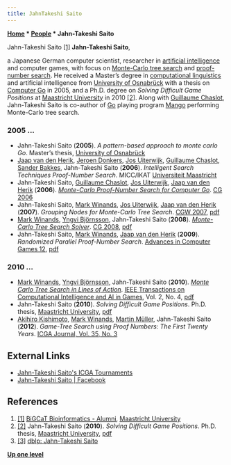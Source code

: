 ```yaml
---
title: JahnTakeshi Saito
---
```

**[Home](Home "Home") \* [People](People "People") \* Jahn-Takeshi Saito**



 [](File:JahnTakeshiSaito.JPG) Jahn-Takeshi Saito <a id="cite-note-1" href="#cite-ref-1">[1]</a> 
**Jahn-Takeshi Saito**,  

a Japanese German computer scientist, researcher in [artificial intelligence](Artificial_Intelligence "Artificial Intelligence") and computer games, with focus on [Monte-Carlo tree search](Monte-Carlo_Tree_Search "Monte-Carlo Tree Search") and [proof-number search](Proof-Number_Search "Proof-Number Search"). 
He received a Master’s degree in [computational linguistics](https://en.wikipedia.org/wiki/Computational_linguistics) and artificial intelligence from [University of Osnabrück](https://en.wikipedia.org/wiki/University_of_Osnabr%C3%BCck) with a thesis on [Computer Go](Go "Go") in 2005, 
and a Ph.D. degree on *Solving Difficult Game Positions* at [Maastricht University](Maastricht_University "Maastricht University") in 2010 <a id="cite-note-2" href="#cite-ref-2">[2]</a>.
Along with [Guillaume Chaslot](Guillaume_Chaslot "Guillaume Chaslot"), Jahn-Takeshi Saito is co-author of [Go](Go "Go") playing program [Mango](https://www.game-ai-forum.org/icga-tournaments/program.php?id=4) performing Monte-Carlo tree search. 



### 2005 ...


* Jahn-Takeshi Saito (**2005**). *A pattern-based approach to monte carlo Go*. Master’s thesis, [University of Osnabrück](https://en.wikipedia.org/wiki/University_of_Osnabr%C3%BCck)
* [Jaap van den Herik](Jaap_van_den_Herik "Jaap van den Herik"), [Jeroen Donkers](Jeroen_Donkers "Jeroen Donkers"), [Jos Uiterwijk](Jos_Uiterwijk "Jos Uiterwijk"), [Guillaume Chaslot](Guillaume_Chaslot "Guillaume Chaslot"), [Sander Bakkes](index.php?title=Sander_Bakkes&action=edit&redlink=1 "Sander Bakkes (page does not exist)"), Jahn-Takeshi Saito (**2006**). *Intelligent Search Techniques Proof-Number Search*. MICC/IKAT [Universiteit Maastricht](Maastricht_University "Maastricht University")
* Jahn-Takeshi Saito, [Guillaume Chaslot](Guillaume_Chaslot "Guillaume Chaslot"), [Jos Uiterwijk](Jos_Uiterwijk "Jos Uiterwijk"), [Jaap van den Herik](Jaap_van_den_Herik "Jaap van den Herik") (**2006**). *[Monte-Carlo Proof-Number Search for Computer Go](http://link.springer.com/chapter/10.1007/978-3-540-75538-8_5)*. [CG 2006](CG_2006 "CG 2006")
* Jahn-Takeshi Saito, [Mark Winands](Mark_Winands "Mark Winands"), [Jos Uiterwijk](Jos_Uiterwijk "Jos Uiterwijk"), [Jaap van den Herik](Jaap_van_den_Herik "Jaap van den Herik") (**2007**). *Grouping Nodes for Monte-Carlo Tree Search*. [CGW 2007](CGW_2007 "CGW 2007"), [pdf](https://dke.maastrichtuniversity.nl/m.winands/documents/SaitoCGW2007.pdf)
* [Mark Winands](Mark_Winands "Mark Winands"), [Yngvi Björnsson](Yngvi_Bj%C3%B6rnsson "Yngvi Björnsson"), Jahn-Takeshi Saito (**2008**). *[Monte-Carlo Tree Search Solver](http://link.springer.com/chapter/10.1007/978-3-540-87608-3_3)*. [CG 2008](CG_2008 "CG 2008"), [pdf](http://www.ru.is/faculty/yngvi/pdf/WinandsBS08.pdf)
* Jahn-Takeshi Saito, [Mark Winands](Mark_Winands "Mark Winands"), [Jaap van den Herik](Jaap_van_den_Herik "Jaap van den Herik") (**2009**). *Randomized Parallel Proof-Number Search*. [Advances in Computer Games 12](Advances_in_Computer_Games_12 "Advances in Computer Games 12"), [pdf](http://wwwis.win.tue.nl/bnaic2009/papers/bnaic2009_paper_23.pdf)


### 2010 ...


* [Mark Winands](Mark_Winands "Mark Winands"), [Yngvi Björnsson](Yngvi_Bj%C3%B6rnsson "Yngvi Björnsson"), Jahn-Takeshi Saito (**2010**). *[Monte Carlo Tree Search in Lines of Action](https://ieeexplore.ieee.org/document/5523941)*. [IEEE Transactions on Computational Intelligence and AI in Games](IEEE#TOCIAIGAMES "IEEE"), Vol. 2, No. 4, [pdf](http://www.ru.is/~yngvi/pdf/WinandsB10a.pdf)
* Jahn-Takeshi Saito (**2010**). *Solving Difficult Game Positions*. Ph.D. thesis, [Maastricht University](Maastricht_University "Maastricht University"), [pdf](https://project.dke.maastrichtuniversity.nl/games/files/phd/Saito_thesis.pdf)
* [Akihiro Kishimoto](Akihiro_Kishimoto "Akihiro Kishimoto"), [Mark Winands](Mark_Winands "Mark Winands"), [Martin Müller](Martin_M%C3%BCller "Martin Müller"), Jahn-Takeshi Saito (**2012**). *Game-Tree Search using Proof Numbers: The First Twenty Years*. [ICGA Journal, Vol. 35, No. 3](ICGA_Journal#35_3 "ICGA Journal")


## External Links


* [Jahn-Takeshi Saito's ICGA Tournaments](https://www.game-ai-forum.org/icga-tournaments/person.php?id=7)
* [Jahn-Takeshi Saito | Facebook](https://www.facebook.com/bassetfrog/about)


## References


1. <a id="cite-ref-1" href="#cite-note-1">[1]</a> [BiGCaT Bioinformatics - Alumni](https://www.bigcat.unimaas.nl/staff/alumni/), [Maastricht University](Maastricht_University "Maastricht University")
2. <a id="cite-ref-2" href="#cite-note-2">[2]</a> Jahn-Takeshi Saito (**2010**). *Solving Difficult Game Positions*. Ph.D. thesis, [Maastricht University](Maastricht_University "Maastricht University"), [pdf](http://www.unimaas.nl/games/files/phd/Saito_thesis.pdf)
3. <a id="cite-ref-3" href="#cite-note-3">[3]</a> [dblp: Jahn-Takeshi Saito](https://dblp.org/pers/hd/s/Saito:Jahn=Takeshi)

**[Up one level](People "People")**







 
